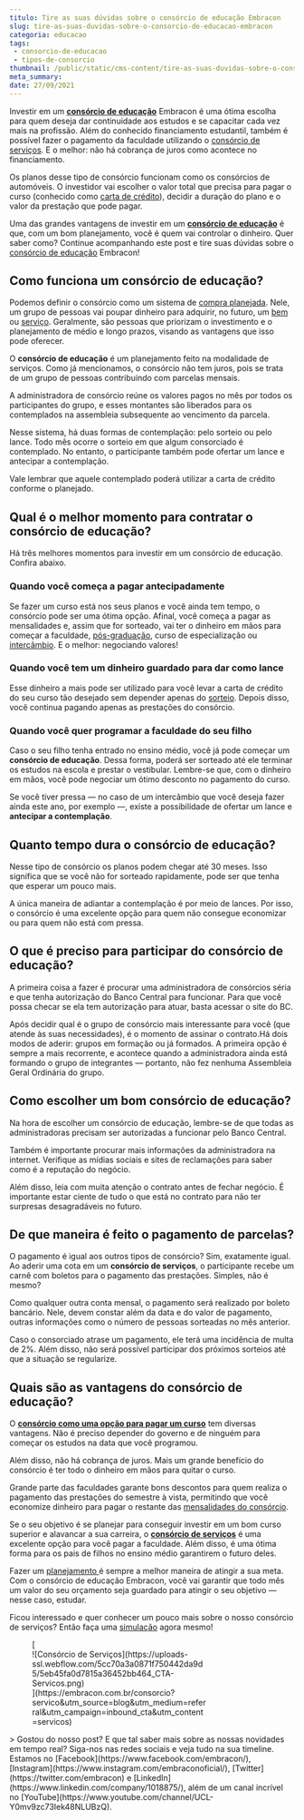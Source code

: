 ```yaml
---
titulo: Tire as suas dúvidas sobre o consórcio de educação Embracon
slug: tire-as-suas-duvidas-sobre-o-consorcio-de-educacao-embracon
categoria: educacao
tags:
 - consorcio-de-educacao
 - tipos-de-consorcio
thumbnail: /public/static/cms-content/tire-as-suas-duvidas-sobre-o-consorcio-de-educacao-embracon.jpeg
meta_summary: 
date: 27/09/2021
---
```

Investir em um [**consórcio de educação**](https://www.embracon.com.br/consorcio-servicos) Embracon é uma ótima escolha para quem deseja dar continuidade aos estudos e se capacitar cada vez mais na profissão. Além do conhecido financiamento estudantil, também é possível fazer o pagamento da faculdade utilizando o [consórcio de serviços](https://www.embracon.com.br/blog/conheca-os-principais-consorcios-de-servicos-embracon). E o melhor: não há cobrança de juros como acontece no financiamento.

Os planos desse tipo de consórcio funcionam como os consórcios de automóveis. O investidor vai escolher o valor total que precisa para pagar o curso (conhecido como [carta de crédito](https://www.embracon.com.br/conhecaoconsorcio/o-que-e-carta-de-credito)), decidir a duração do plano e o valor da prestação que pode pagar.

Uma das grandes vantagens de investir em um [**consórcio de educação**](https://www.embracon.com.br/blog/tire-as-suas-duvidas-sobre-o-consorcio-de-educacao-embracon) é que, com um bom planejamento, você é quem vai controlar o dinheiro. Quer saber como? Continue acompanhando este post e tire suas dúvidas sobre o [consórcio de educação](https://www.embracon.com.br/blog/educacao-saiba-como-investir-na-sua) Embracon!

Como funciona um consórcio de educação?
---------------------------------------

Podemos definir o consórcio como um sistema de [compra planejada](https://www.embracon.com.br/blog/planejamento-financeiro-um-guia-para-as-financas-nao-sairem-de-controle). Nele, um grupo de pessoas vai poupar dinheiro para adquirir, no futuro, um [bem](https://www.embracon.com.br/consorcio-de-imoveis) ou [serviço](https://www.embracon.com.br/consorcio-servicos). Geralmente, são pessoas que priorizam o investimento e o planejamento de médio e longo prazos, visando as vantagens que isso pode oferecer.

O **consórcio de educação** é um planejamento feito na modalidade de serviços. Como já mencionamos, o consórcio não tem juros, pois se trata de um grupo de pessoas contribuindo com parcelas mensais.

A administradora de consórcio reúne os valores pagos no mês por todos os participantes do grupo, e esses montantes são liberados para os contemplados na assembleia subsequente ao vencimento da parcela.

Nesse sistema, há duas formas de contemplação: pelo sorteio ou pelo lance. Todo mês ocorre o sorteio em que algum consorciado é contemplado. No entanto, o participante também pode ofertar um lance e antecipar a contemplação.

Vale lembrar que aquele contemplado poderá utilizar a carta de crédito conforme o planejado.

Qual é o melhor momento para contratar o consórcio de educação?
---------------------------------------------------------------

Há três melhores momentos para investir em um consórcio de educação. Confira abaixo.

### Quando você começa a pagar antecipadamente

Se fazer um curso está nos seus planos e você ainda tem tempo, o consórcio pode ser uma ótima opção. Afinal, você começa a pagar as mensalidades e, assim que for sorteado, vai ter o dinheiro em mãos para começar a faculdade, [pós-graduação](https://www.embracon.com.br/blog/confira-5-beneficios-de-fazer-um-consorcio-para-pos-graduacao), curso de especialização ou [intercâmbio](https://www.embracon.com.br/blog/quais-as-maiores-vantagens-de-fazer-intercambio-nos-eua). E o melhor: negociando valores!

### Quando você tem um dinheiro guardado para dar como lance

Esse dinheiro a mais pode ser utilizado para você levar a carta de crédito do seu curso tão desejado sem depender apenas do [sorteio](https://www.embracon.com.br/conhecaoconsorcio/como-sao-realizados-os-sorteios-nas-assembleias). Depois disso, você continua pagando apenas as prestações do consórcio.

### Quando você quer programar a faculdade do seu filho

Caso o seu filho tenha entrado no ensino médio, você já pode começar um **consórcio de educação**. Dessa forma, poderá ser sorteado até ele terminar os estudos na escola e prestar o vestibular. Lembre-se que, com o dinheiro em mãos, você pode negociar um ótimo desconto no pagamento do curso.

Se você tiver pressa — no caso de um intercâmbio que você deseja fazer ainda este ano, por exemplo —, existe a possibilidade de ofertar um lance e **antecipar a contemplação**.

Quanto tempo dura o consórcio de educação?
------------------------------------------

Nesse tipo de consórcio os planos podem chegar até 30 meses. Isso significa que se você não for sorteado rapidamente, pode ser que tenha que esperar um pouco mais.

A única maneira de adiantar a contemplação é por meio de lances. Por isso, o consórcio é uma excelente opção para quem não consegue economizar ou para quem não está com pressa.

O que é preciso para participar do consórcio de educação?
---------------------------------------------------------

A primeira coisa a fazer é procurar uma administradora de consórcios séria e que tenha autorização do Banco Central para funcionar. Para que você possa checar se ela tem autorização para atuar, basta acessar o site do BC.

Após decidir qual é o grupo de consórcio mais interessante para você (que atende às suas necessidades), é o momento de assinar o contrato.Há dois modos de aderir: grupos em formação ou já formados. A primeira opção é sempre a mais recorrente, e acontece quando a administradora ainda está formando o grupo de integrantes — portanto, não fez nenhuma Assembleia Geral Ordinária do grupo.

Como escolher um bom consórcio de educação?
-------------------------------------------

Na hora de escolher um consórcio de educação, lembre-se de que todas as administradoras precisam ser autorizadas a funcionar pelo Banco Central.

Também é importante procurar mais informações da administradora na internet. Verifique as mídias sociais e sites de reclamações para saber como é a reputação do negócio.

Além disso, leia com muita atenção o contrato antes de fechar negócio. É importante estar ciente de tudo o que está no contrato para não ter surpresas desagradáveis no futuro.

De que maneira é feito o pagamento de parcelas?
-----------------------------------------------

O pagamento é igual aos outros tipos de consórcio? Sim, exatamente igual. Ao aderir uma cota em um **consórcio de serviços**, o participante recebe um carnê com boletos para o pagamento das prestações. Simples, não é mesmo?

Como qualquer outra conta mensal, o pagamento será realizado por boleto bancário. Nele, devem constar além da data e do valor de pagamento, outras informações como o número de pessoas sorteadas no mês anterior.

Caso o consorciado atrase um pagamento, ele terá uma incidência de multa de 2%. Além disso, não será possível participar dos próximos sorteios até que a situação se regularize.

Quais são as vantagens do consórcio de educação?
------------------------------------------------

O [**consórcio como uma opção para pagar um curso**](https://www.embracon.com.br/blog/8-motivos-que-comprovam-que-consorcio-e-investimento) tem diversas vantagens. Não é preciso depender do governo e de ninguém para começar os estudos na data que você programou.

Além disso, não há cobrança de juros. Mais um grande benefício do consórcio é ter todo o dinheiro em mãos para quitar o curso.

Grande parte das faculdades garante bons descontos para quem realiza o pagamento das prestações do semestre à vista, permitindo que você economize dinheiro para pagar o restante das [mensalidades do consórcio](https://www.embracon.com.br/blog/quanto-preciso-pagar-para-fazer-um-consorcio).

Se o seu objetivo é se planejar para conseguir investir em um bom curso superior e alavancar a sua carreira, o [**consórcio de serviços**](https://www.embracon.com.br/consorcio-servicos) é uma excelente opção para você pagar a faculdade. Além disso, é uma ótima forma para os pais de filhos no ensino médio garantirem o futuro deles.

Fazer um [planejamento ](https://www.embracon.com.br/blog/planeje-sua-vida-financeira-e-fique-sempre-no-azul)é sempre a melhor maneira de atingir a sua meta. Com o consórcio de educação Embracon, você vai garantir que todo mês um valor do seu orçamento seja guardado para atingir o seu objetivo — nesse caso, estudar.

Ficou interessado e quer conhecer um pouco mais sobre o nosso consórcio de serviços? Então faça uma [simulação](https://www.embracon.com.br/consorcio-servicos) agora mesmo!

<figure class="w-richtext-figure-type-image w-richtext-align-center" style="max-width:310px">[<div>![Consórcio de Serviços](https://uploads-ssl.webflow.com/5cc70a3a0871f750442da9d5/5eb45fa0d7815a36452bb464_CTA-Servicos.png)</div>](https://embracon.com.br/consorcio?servico&utm_source=blog&utm_medium=referral&utm_campaign=inbound_cta&utm_content=servicos)</figure>> Gostou do nosso post? E que tal saber mais sobre as nossas novidades em tempo real? Siga-nos nas redes sociais e veja tudo na sua timeline. Estamos no [Facebook](https://www.facebook.com/embracon/), [Instagram](https://www.instagram.com/embraconoficial/), [Twitter](https://twitter.com/embracon) e [LinkedIn](https://www.linkedin.com/company/1018875/), além de um canal incrível no [YouTube](https://www.youtube.com/channel/UCL-Y0mv9zc73Iek48NLUBzQ).
